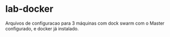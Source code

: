# lab-docker

Arquivos de configuracao para 3 máquinas com dock swarm com o Master configurado, e docker já instalado.

